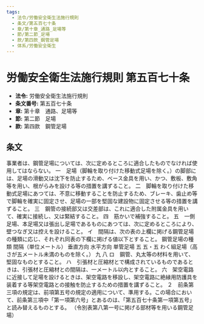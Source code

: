 ```yaml
---
tags:
  - 法令/労働安全衛生法施行規則
  - 条文/第五百七十条
  - 章/第十章_通路_足場等
  - 節/第二節_足場
  - 款/第四款_鋼管足場
  - 体系/労働安全衛生
---
```

# 労働安全衛生法施行規則 第五百七十条

- **法令:** 労働安全衛生法施行規則
- **条文番号:** 第五百七十条
- **章:** 第十章　通路、足場等
- **節:** 第二節　足場
- **款:** 第四款　鋼管足場

## 条文
事業者は、鋼管足場については、次に定めるところに適合したものでなければ使用してはならない。
一　足場（脚輪を取り付けた移動式足場を除く。）の脚部には、足場の滑動又は沈下を防止するため、ベース金具を用い、かつ、敷板、敷角等を用い、根がらみを設ける等の措置を講ずること。
二　脚輪を取り付けた移動式足場にあつては、不意に移動することを防止するため、ブレーキ、歯止め等で脚輪を確実に固定させ、足場の一部を堅固な建設物に固定させる等の措置を講ずること。
三　鋼管の接続部又は交差部は、これに適合した附属金具を用いて、確実に接続し、又は緊結すること。
四　筋かいで補強すること。
五　一側足場、本足場又は張出し足場であるものにあつては、次に定めるところにより、壁つなぎ又は控えを設けること。
イ　間隔は、次の表の上欄に掲げる鋼管足場の種類に応じ、それぞれ同表の下欄に掲げる値以下とすること。
鋼管足場の種類	間隔（単位メートル）
垂直方向	水平方向
単管足場	五	五・五
わく組足場（高さが五メートル未満のものを除く。）	九	八
ロ　鋼管、丸太等の材料を用いて、堅固なものとすること。
ハ　引張材と圧縮材とで構成されているものであるときは、引張材と圧縮材との間隔は、一メートル以内とすること。
六　架空電路に近接して足場を設けるときは、架空電路を移設し、架空電路に絶縁用防護具を装着する等架空電路との接触を防止するための措置を講ずること。
２　前条第三項の規定は、前項第五号の規定の適用について、準用する。この場合において、前条第三項中「第一項第六号」とあるのは、「第五百七十条第一項第五号」と読み替えるものとする。
（令別表第八第一号に掲げる部材等を用いる鋼管足場）

